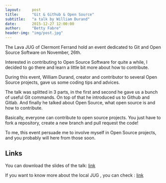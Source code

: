 ```yaml
---
layout:     post
title:      "Git & Github & Open Source"
subtitle:   "a talk by William Durand"
date:       2015-12-27 12:00:00
author:     "Betty Fabre"
header-img: "img/post.jpg"
---
```


<p>The Lava JUG of Clermont Ferrand hold an event dedicated to Git and Open Source Software on November, 26th. </p>

<p>Interested in contributing to Open Source Software for quite a while, I decided to go there and learn a little bit more about how to contribute. </p>

<p>During this event, William Durand, creator and contributor to several Open Source projects, gave us some coding tips and advices.</p>

<p>The talk was splitted in 3 parts, in the first and second he gave us a bunch of useful Git commands. On top of that he introduced us to Github and Gitlab. And finally he talked about Open Source, what open source is and how to contribute. </p>

<p>Basically, everyone can contribute to open source projects. You just have to fork a repository, create a new branch and pull request the code!</p>

<p>To me, this event persuade me to involve myself in Open Source projects, and you probably will here from those soon.</p>

<h2 class="section-heading">Links</h2>

<p>You can download the slides of the talk: <a href="https://speakerdeck.com/willdurand/2015">link</a></p>

<p>If you want to know more about the local JUG , you can check : <a href="http://www.lavajug.org/">link</a></p>
